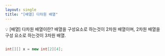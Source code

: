 ```yaml
---
layout: single
title: "[배열] 다차원 배열"
---
```


<aside>
💡 [배열] 다차원 배열이란? 
배열을 구성요소로 하는것이 2차원 배열이며, 2차원 배열을 구성 요소로 하는것이 3차원 배열.

</aside>

```java

int[][] x = new int[2][4];

```
